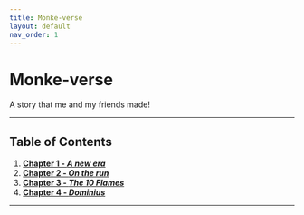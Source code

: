 ```yaml
---
title: Monke-verse
layout: default
nav_order: 1
---
```


# Monke-verse

A story that me and my friends made!

---

## Table of Contents

1. [**Chapter 1 - _A new era_**](/chapter-1)
2. [**Chapter 2 - _On the run_**](/chapter-2)
3. [**Chapter 3 - _The 10 Flames_**](/chapter-3)
4. [**Chapter 4 - _Dominius_**](/chapter-4)

---
